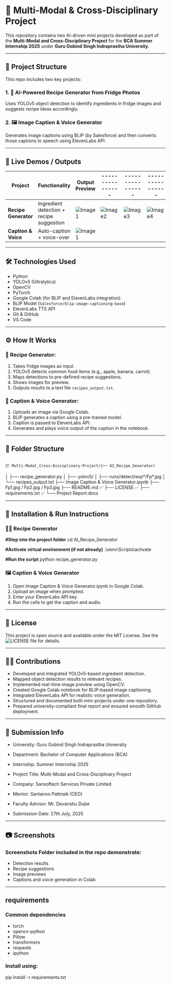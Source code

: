# 🧠 Multi-Modal & Cross-Disciplinary Project

This repository contains two AI-driven mini projects developed as part of the **Multi-Modal and Cross-Disciplinary Project** for the **BCA Summer Internship 2025** under **Guru Gobind Singh Indraprastha University**.

---

## 📁 Project Structure

This repo includes two key projects:

### 1. 🤖 AI-Powered Recipe Generator from Fridge Photos
Uses YOLOv5 object detection to identify ingredients in fridge images and suggests recipe ideas accordingly.

### 2. 🖼️ Image Caption & Voice Generator
Generates image captions using BLIP (by Salesforce) and then converts those captions to speech using ElevenLabs API.

---

## 🚀 Live Demos / Outputs

| Project | Functionality | Output Preview |----------------|----------------|----------------|
|--------|---------------|----------------|----------------|----------------|----------------|
| **Recipe Generator** | Ingredient detection + recipe suggestion | ![Image1]() | ![Image2]() | ![Image3]() | ![Image4]() |
| **Caption & Voice** | Auto-caption + voice-over | ![Image1]() |

---

## 🛠️ Technologies Used

- Python
- YOLOv5 (Ultralytics)
- OpenCV
- PyTorch
- Google Colab (for BLIP and ElevenLabs integration)
- BLIP Model (`Salesforce/blip-image-captioning-base`)
- ElevenLabs TTS API
- Git & GitHub
- VS Code

---

## ⚙️ How It Works

### 🔹 Recipe Generator:
1. Takes fridge images as input.
2. YOLOv5 detects common food items (e.g., apple, banana, carrot).
3. Maps detections to pre-defined recipe suggestions.
4. Shows images for preview.
5. Outputs results to a text file `recipes_output.txt`.

### 🔹 Caption & Voice Generator:
1. Uploads an image via Google Colab.
2. BLIP generates a caption using a pre-trained model.
3. Caption is passed to ElevenLabs API.
4. Generates and plays voice output of the caption in the notebook.

---

## 📂 Folder Structure
                                                                                                                                                                                                                   📦 Multi-Modal_Cross-Disciplinary-Project/├── AI_Recipe_Generator/
│   ├── recipe_generator.py
│   ├── yolov5/
│   ├── runs/detect/exp*/Fp*.jpg
│   └── recipes_output.txt
├── Image Caption & Voice Generator.ipynb
├── Fp1.jpg / Fp2.jpg / Fp3.jpg
├── README.md ✅
├── LICENSE ✅
├── requirements.txt ✅
└── Project Report.docx    
                                                                                                                                                                       
---

## 🧪 Installation & Run Instructions

### 🧑‍🍳 Recipe Generator

**#Step into the project folder**
cd AI_Recipe_Generator

**#Activate virtual environment (if not already)**
.\venv\Scripts\activate

**#Run the script**
python recipe_generator.py

### 🖼️ Caption & Voice Generator

1. Open Image Caption & Voice Generator.ipynb in Google Colab.
2. Upload an image when prompted.
3. Enter your ElevenLabs API key.
4. Run the cells to get the caption and audio.

---

## 🔑 License

This project is open source and available under the MIT License.
See the ![LICENSE]() file for details.

---

## 👨‍💻 Contributions

- Developed and integrated YOLOv5-based ingredient detection.
- Mapped object detection results to relevant recipes.
- Implemented real-time image preview using OpenCV.
- Created Google Colab notebook for BLIP-based image captioning.
- Integrated ElevenLabs API for realistic voice generation.
- Structured and documented both mini-projects under one repository.
- Prepared university-compliant final report and ensured smooth GitHub deployment.

---

## 📅 Submission Info

- University: Guru Gobind Singh Indraprastha University

- Department: Bachelor of Computer Applications (BCA)

- Internship: Summer Internship 2025

- Project Title: Multi-Modal and Cross-Disciplinary Project

- Company: Sansoftech Services Private Limited

- Mentor: Santanoo Pattnaik (CEO)

- Faculty Advisor: Mr. Devanshu Dube

- Submission Date: 27th July, 2025

---

## 📷 Screenshots

### Screenshots Folder included in the repo demonstrate:
- Detection results
- Recipe suggestions
- Image previews
- Captions and voice generation in Colab

---

## requirements

### Common dependencies
- torch
- opencv-python
- Pillow
- transformers
- requests
- ipython

### Install using:
pip install -r requirements.txt                
